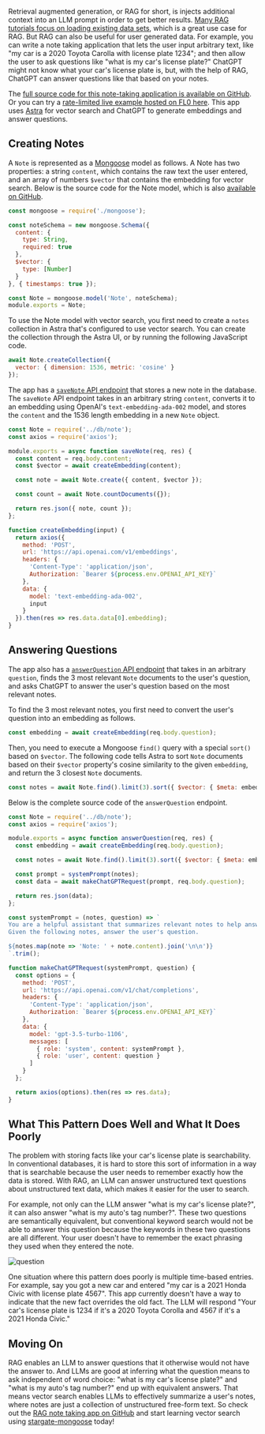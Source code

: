 Retrieval augmented generation, or RAG for short, is injects additional context into an LLM prompt in order to get better results.
[Many RAG tutorials focus on loading existing data sets](https://thecodebarbarian.com/rag-vector-search-with-astra-and-mongoose.html), which is a great use case for RAG.
But RAG can also be useful for user generated data.
For example, you can write a note taking application that lets the user input arbitrary text, like "my car is a 2020 Toyota Carolla with license plate 1234"; and then allow the user to ask questions like "what is my car's license plate?"
ChatGPT might not know what your car's license plate is, but, with the help of RAG, ChatGPT can answer questions like that based on your notes.

The [full source code for this note-taking application is available on GitHub](https://github.com/vkarpov15/rag-notes).
Or you can try a [rate-limited live example hosted on FL0 here](https://vkarpov15-rag-notes.1.us-1.fl0.io/).
This app uses [Astra](https://astra.datastax.com/) for vector search and ChatGPT to generate embeddings and answer questions.

Creating Notes
--------------

A `Note` is represented as a [Mongoose](https://mongoosejs.com/) model as follows.
A Note has two properties: a string `content`, which contains the raw text the user entered, and an array of numbers `$vector` that contains the embedding for vector search.
Below is the source code for the Note model, which is also [available on GitHub](https://github.com/vkarpov15/rag-notes/blob/main/backend/db/note.js).

```javascript
const mongoose = require('./mongoose');

const noteSchema = new mongoose.Schema({
  content: {
    type: String,
    required: true
  },
  $vector: {
    type: [Number]
  }
}, { timestamps: true });

const Note = mongoose.model('Note', noteSchema);
module.exports = Note;
```

To use the Note model with vector search, you first need to create a `notes` collection in Astra that's configured to use vector search.
You can create the collection through the Astra UI, or by running the following JavaScript code.

```javascript
await Note.createCollection({
  vector: { dimension: 1536, metric: 'cosine' } 
}); 
```

The app has a [`saveNote` API endpoint](https://github.com/vkarpov15/rag-notes/blob/main/backend/api/saveNote.js) that stores a new note in the database.
The `saveNote` API endpoint takes in an arbitrary string `content`, converts it to an embedding using OpenAI's `text-embedding-ada-002` model, and stores the `content` and the 1536 length embedding in a new `Note` object.

```javascript
const Note = require('../db/note');
const axios = require('axios');

module.exports = async function saveNote(req, res) {
  const content = req.body.content;
  const $vector = await createEmbedding(content);

  const note = await Note.create({ content, $vector });

  const count = await Note.countDocuments({});

  return res.json({ note, count });
};

function createEmbedding(input) {
  return axios({
    method: 'POST',
    url: 'https://api.openai.com/v1/embeddings',
    headers: {
      'Content-Type': 'application/json',
      Authorization: `Bearer ${process.env.OPENAI_API_KEY}`
    },
    data: {
      model: 'text-embedding-ada-002',
      input
    }
  }).then(res => res.data.data[0].embedding);
}
```


Answering Questions
-------------

The app also has a [`answerQuestion` API endpoint](https://github.com/vkarpov15/rag-notes/blob/main/backend/api/answerQuestion.js) that takes in an arbitrary `question`, finds the 3 most relevant `Note` documents to the user's question, and asks ChatGPT to answer the user's question based on the most relevant notes.

To find the 3 most relevant notes, you first need to convert the user's question into an embedding as follows.

```javascript
const embedding = await createEmbedding(req.body.question);
```

Then, you need to execute a Mongoose `find()` query with a special `sort()` based on `$vector`.
The following code tells Astra to sort `Note` documents based on their `$vector` property's cosine similarity to the given `embedding`, and return the 3 closest `Note` documents.

```javascript
const notes = await Note.find().limit(3).sort({ $vector: { $meta: embedding } });
```

Below is the complete source code of the `answerQuestion` endpoint.

```javascript
const Note = require('../db/note');
const axios = require('axios');

module.exports = async function answerQuestion(req, res) {
  const embedding = await createEmbedding(req.body.question);

  const notes = await Note.find().limit(3).sort({ $vector: { $meta: embedding } });

  const prompt = systemPrompt(notes);
  const data = await makeChatGPTRequest(prompt, req.body.question);

  return res.json(data);
};

const systemPrompt = (notes, question) => `
You are a helpful assistant that summarizes relevant notes to help answer a user's questions.
Given the following notes, answer the user's question.

${notes.map(note => 'Note: ' + note.content).join('\n\n')}
`.trim();

function makeChatGPTRequest(systemPrompt, question) {
  const options = {
    method: 'POST',
    url: 'https://api.openai.com/v1/chat/completions',
    headers: {
      'Content-Type': 'application/json',
      Authorization: `Bearer ${process.env.OPENAI_API_KEY}`
    },
    data: {
      model: 'gpt-3.5-turbo-1106',
      messages: [
        { role: 'system', content: systemPrompt },
        { role: 'user', content: question }
      ]
    }
  };

  return axios(options).then(res => res.data);
}
```

What This Pattern Does Well and What It Does Poorly
---------------------------

The problem with storing facts like your car's license plate is searchability.
In conventional databases, it is hard to store this sort of information in a way that is searchable because the user needs to remember exactly how the data is stored.
With RAG, an LLM can answer unstructured text questions about unstructured text data, which makes it easier for the user to search.

For example, not only can the LLM answer "what is my car's license plate?", it can also answer "what is my auto's tag number?".
These two questions are semantically equivalent, but conventional keyword search would not be able to answer this question because the keywords in these two questions are all different.
Your user doesn't have to remember the exact phrasing they used when they entered the note.

![question](https://i.imgur.com/ewx9DQF.png)

One situation where this pattern does poorly is multiple time-based entries.
For example, say you got a new car and entered "my car is a 2021 Honda Civic with license plate 4567".
This app currently doesn't have a way to indicate that the new fact overrides the old fact.
The LLM will respond "Your car's license plate is 1234 if it's a 2020 Toyota Corolla and 4567 if it's a 2021 Honda Civic."

Moving On
---------

RAG enables an LLM to answer questions that it otherwise would not have the answer to.
And LLMs are good at inferring what the question means to ask independent of word choice: "what is my car's license plate?" and "what is my auto's tag number?" end up with equivalent answers.
That means vector search enables LLMs to effectively summarize a user's notes, where notes are just a collection of unstructured free-form text.
So check out the [RAG note taking app on GitHub](https://github.com/vkarpov15/rag-notes) and start learning vector search using [stargate-mongoose](https://www.npmjs.com/package/stargate-mongoose) today!